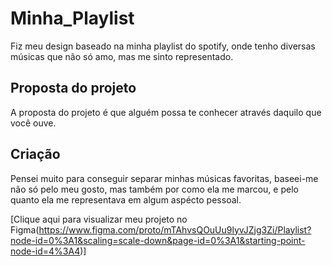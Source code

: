 # Minha_Playlist

Fiz meu design baseado na minha playlist do spotify, onde tenho diversas músicas que não só amo, mas me sinto representado.

## Proposta do projeto

A proposta do projeto é que alguém possa te conhecer através daquilo que você ouve.

## Criação

Pensei muito para conseguir separar minhas músicas favoritas, baseei-me não só pelo meu gosto, mas também por como ela me marcou, e pelo quanto ela me representava em algum aspécto pessoal.

[Clique aqui para visualizar meu projeto no Figma(https://www.figma.com/proto/mTAhvsQOuUu9lyvJZjg3Zi/Playlist?node-id=0%3A1&scaling=scale-down&page-id=0%3A1&starting-point-node-id=4%3A4)]
